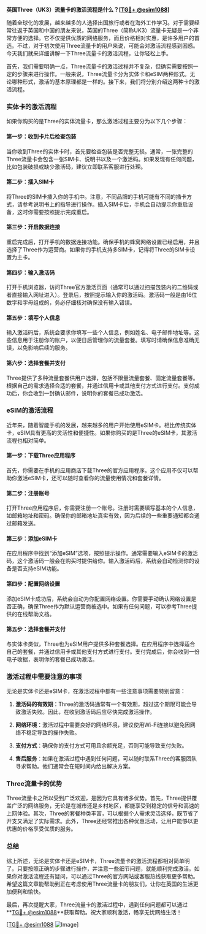 **英国Three（UK3）流量卡的激活流程是什么？[[TG💪+ @esim1088](https://t.me/s/esim1088)]**

随着全球化的发展，越来越多的人选择出国旅行或者在海外工作学习。对于需要经常往返于英国和中国的朋友来说，英国的Three（简称UK3）流量卡无疑是一个非常方便的选择。它不仅提供优质的网络服务，而且价格相对实惠，是许多用户的首选。不过，对于初次使用Three流量卡的用户来说，可能会对激活流程感到困惑。今天我们就来详细讲解一下Three流量卡的激活流程，让你轻松上手。

首先，我们需要明确一点，Three流量卡的激活过程并不复杂，但确实需要按照一定的步骤来进行操作。一般来说，Three流量卡分为实体卡和eSIM两种形式。无论哪种形式，激活的基本原理都是一样的。接下来，我们将分别介绍这两种卡的激活流程。

### 实体卡的激活流程

如果你购买的是Three的实体流量卡，那么激活过程主要分为以下几个步骤：

#### 第一步：收到卡片后检查包装
当你收到Three的实体卡时，首先要检查包装是否完整无损。通常，一张完整的Three流量卡会包含一张SIM卡、说明书以及一个激活码。如果发现有任何问题，比如包装破损或缺少激活码，建议立即联系客服进行处理。

#### 第二步：插入SIM卡
将Three的SIM卡插入你的手机中。注意，不同品牌的手机可能有不同的插卡方式，请参考说明书上的指导进行操作。插入SIM卡后，手机会自动提示你重启设备，这时你需要按照提示完成重启。

#### 第三步：开启数据连接
重启完成后，打开手机的数据连接功能。确保手机的蜂窝网络设置已经启用，并且选择了Three作为运营商。如果你的手机支持多SIM卡，记得将Three的SIM卡设置为主卡。

#### 第四步：输入激活码
打开手机浏览器，访问Three官方激活页面（通常可以通过扫描包装内的二维码或者直接输入网址进入）。登录后，按照提示输入你的激活码。激活码一般是由16位数字和字母组成的，务必仔细核对确保没有输入错误。

#### 第五步：填写个人信息
输入激活码后，系统会要求你填写一些个人信息，例如姓名、电子邮件地址等。这些信息用于注册你的账户，以便日后管理你的流量套餐。填写时请确保信息准确无误，以免影响后续的服务。

#### 第六步：选择套餐并支付
Three提供了多种流量套餐供用户选择，包括不限量流量套餐、固定流量套餐等。根据自己的需求选择合适的套餐，并通过信用卡或其他支付方式进行支付。支付成功后，你会收到一封确认邮件，说明你的套餐已成功激活。

### eSIM的激活流程

近年来，随着智能手机的发展，越来越多的用户开始使用eSIM卡。相比传统实体卡，eSIM具有更高的灵活性和便捷性。如果你购买的是Three的eSIM卡，其激活流程也相对简单。

#### 第一步：下载Three应用程序
首先，你需要在手机的应用商店下载Three的官方应用程序。这个应用不仅可以帮助你激活eSIM卡，还可以随时查看你的流量使用情况和套餐详情。

#### 第二步：注册账号
打开Three应用程序后，你需要注册一个账号。注册时需要填写基本的个人信息，如邮箱地址和密码。确保你的邮箱地址真实有效，因为后续的一些重要通知都会通过邮箱发送。

#### 第三步：添加eSIM卡
在应用程序中找到“添加eSIM”选项，按照提示操作。通常需要输入eSIM卡的激活码，这个激活码一般会在购买时提供给你。输入激活码后，系统会自动检测你的设备是否支持eSIM功能。

#### 第四步：配置网络设置
添加eSIM卡成功后，系统会自动为你配置网络设置。你需要手动确认网络设置是否正确，确保Three作为默认运营商被选中。如果有任何问题，可以参考Three提供的在线帮助文档。

#### 第五步：选择套餐并支付
与实体卡类似，Three也为eSIM用户提供多种套餐选择。在应用程序中选择适合自己的套餐，并通过信用卡或其他支付方式进行支付。支付完成后，你会收到一份电子收据，表明你的套餐已成功激活。

### 激活过程中需要注意的事项

无论是实体卡还是eSIM卡，在激活过程中都有一些注意事项需要特别留意：

1. **激活码的有效期**：Three的激活码通常有一个有效期，超过这个期限可能会导致激活失败。因此，在收到激活码后应尽快完成激活操作。
   
2. **网络环境**：激活过程中需要良好的网络环境，建议使用Wi-Fi连接以避免因网络不稳定导致的操作失败。

3. **支付方式**：确保你的支付方式可用且余额充足，否则可能导致支付失败。

4. **售后服务**：如果在激活过程中遇到任何问题，可以随时联系Three的客服团队寻求帮助。他们通常会在短时间内给出解决方案。

### Three流量卡的优势

Three流量卡之所以受到广泛欢迎，是因为它具有诸多优势。首先，Three提供覆盖广泛的网络服务，无论是在城市还是乡村地区，都能享受到稳定的信号和高速的上网体验。其次，Three的套餐种类丰富，可以根据个人需求灵活选择，既节省了开支又满足了实际需求。此外，Three还经常推出各种优惠活动，让用户能够以更优惠的价格享受优质的服务。

### 总结

综上所述，无论是实体卡还是eSIM卡，Three流量卡的激活流程都相对简单明了。只要按照正确的步骤进行操作，并注意一些细节问题，就能顺利完成激活。如果你对激活流程还有疑问，可以通过Three的官方网站或客服热线获取更多帮助。希望这篇文章能帮助到正在考虑使用Three流量卡的朋友们，让你在英国的生活更加便利和愉快。

最后，再次提醒大家，Three流量卡的激活过程中，遇到任何问题都可以通过**[TG💪+ @esim1088](https://t.me/s/esim1088)**获取帮助。祝大家顺利激活，畅享无忧网络生活！ 

[[TG💪+ @esim1088](https://t.me/s/esim1088) ![Image](https://i.postimg.cc/4NQfJmqS/Snipaste-2025-05-13-00-14-12.png)]